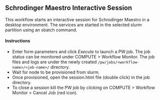 ## Schrodinger Maestro Interactive Session
This workflow starts an interactive session for Schrodinger Maestro in a desktop environment. The services are started in the selected slurm partition using an sbatch command.

#### Instructions

* Enter form parameters and click _Execute_ to launch a PW job. The job status can be monitored under COMPUTE > Workflow Monitor. The job files and logs are under the newly created `/pw/jobs/<workflow-name>/<job-name>/` directory.
* Wait for node to be provisioned from slurm.
* Once provisioned, open the session.html file (double click) in the job directory.
* To close a session kill the PW job by clicking on COMPUTE > Workflow Monitor > Cancel Job (red icon).

